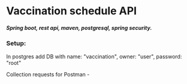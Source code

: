 # Vaccination schedule API
##### Spring boot, rest api, maven, postgresql, spring security. 

### Setup:
In postgres add DB with name: "vaccination", owner: "user", password: "root"

Collection requests for Postman - 
